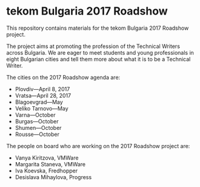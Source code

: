 # tekom Bulgaria 2017 Roadshow

This repository contains materials for the tekom Bulgaria 2017 Roadshow project.

The project aims at promoting the profession of the Technical Writers across Bulgaria. We are eager to meet students and young professionals in eight Bulgarian cities and tell them more about what it is to be a Technical Writer.

The cities on the 2017 Roadshow agenda are:

* Plovdiv&mdash;April 8, 2017
* Vratsa&mdash;April 28, 2017
* Blagoevgrad&mdash;May
* Veliko Tarnovo&mdash;May
* Varna&mdash;October
* Burgas&mdash;October
* Shumen&mdash;October
* Rousse&mdash;October

The people on board who are working on the 2017 Roadshow project are:

* Vanya Kiritzova, VMWare
* Margarita Staneva, VMWare
* Iva Koevska, Fredhopper
* Desislava Mihaylova, Progress
